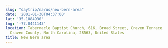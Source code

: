 ```yaml
---
slug: "daytrip/na/us/new-bern-area"
date: '2001-01-30T04:37:00'
lat: '35.1084930'
lng: '-77.0441143'
location: Tabernacle Baptist Church, 616, Broad Street, Craven Terrace, New Bern,
  Craven County, North Carolina, 28563, United States
title: New Bern area
---
```



